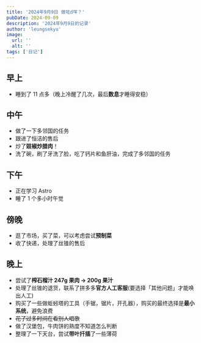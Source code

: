 ```yaml
---
title: '2024年9月9日 做咗d咩？'
pubDate: 2024-09-09
description: '2024年9月9日的记录'
author: 'leungsekyu'
image:
  url: ''
  alt: ''
tags: ['日记']
---
```


## 早上

- 睡到了 11 点多（晚上冷醒了几次，最后**数息**才睡得安稳）

## 中午

- 做了一下多邻国的任务
- 跟进了恒洁的售后
- 炒了**豉椒炒腊肉**！
- 洗了碗，刷了牙洗了脸，吃了钙片和鱼肝油，完成了多邻国的任务

## 下午

- 正在学习 Astro
- 睡了 1 个多小时午觉

## 傍晚

- 逛了市场，买了菜，可以考虑尝试**预制菜**
- 收了快递，处理了丝锥的售后

## 晚上

- 尝试了**榨石榴汁 247g 果肉 -> 200g 果汁**
- 处理了丝锥的退货，联系了拼多多**官方人工客服**(要选择「其他问题」才能唤出人工)
- 购买了一些做蚯蚓塔的工具（手锯，锯片，开孔器），购买的最终选择是**最小系统**，避免浪费
- ~~花了过多时间在看别人唱歌~~
- 做了汉堡包，牛肉饼的熟度不知道怎么判断
- 整理了一下天台，尝试**带叶扦插**了一些薄荷
